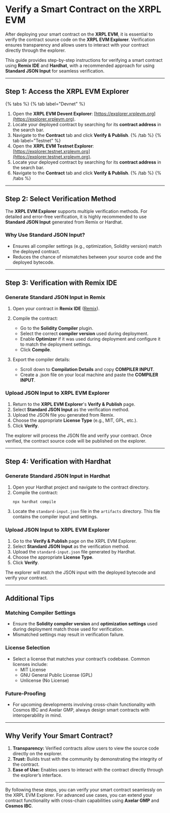 # Verify a Smart Contract on the XRPL EVM

After deploying your smart contract on the **XRPL EVM**, it is essential to verify the contract source code on the **XRPL EVM Explorer**. Verification ensures transparency and allows users to interact with your contract directly through the explorer.

This guide provides step-by-step instructions for verifying a smart contract using **Remix IDE** and **Hardhat**, with a recommended approach for using **Standard JSON Input** for seamless verification.

---

## Step 1: Access the XRPL EVM Explorer

{% tabs %}
{% tab label="Devnet" %}
1. Open the **XRPL EVM Devent Explorer**: [https://explorer.xrplevm.org](https://explorer.xrplevm.org).
2. Locate your deployed contract by searching for its **contract address** in the search bar.
3. Navigate to the **Contract** tab and click **Verify & Publish**.
{% /tab %}
{% tab label="Testnet" %}
1. Open the **XRPL EVM Testnet Explorer**: [https://explorer.testnet.xrplevm.org](https://explorer.testnet.xrplevm.org).
2. Locate your deployed contract by searching for its **contract address** in the search bar.
3. Navigate to the **Contract** tab and click **Verify & Publish**.
{% /tab %}
{% /tabs %}
---

## Step 2: Select Verification Method

The **XRPL EVM Explorer** supports multiple verification methods. For detailed and error-free verification, it is highly recommended to use **Standard JSON Input** generated from Remix or Hardhat.

### Why Use Standard JSON Input?

- Ensures all compiler settings (e.g., optimization, Solidity version) match the deployed contract.
- Reduces the chance of mismatches between your source code and the deployed bytecode.

---

## Step 3: Verification with Remix IDE

### Generate Standard JSON Input in Remix

1. Open your contract in **Remix IDE** ([Remix](https://remix.ethereum.org)).
2. Compile the contract:

   - Go to the **Solidity Compiler** plugin.
   - Select the correct **compiler version** used during deployment.
   - Enable **Optimizer** if it was used during deployment and configure it to match the deployment settings.
   - Click **Compile**.

3. Export the compiler details:
   - Scroll down to **Compilation Details** and copy **COMPILER INPUT**.
   - Create a .json file on your local machine and paste the **COMPILER INPUT**.

### Upload JSON Input to XRPL EVM Explorer

1. Return to the **XRPL EVM Explorer**'s **Verify & Publish** page.
2. Select **Standard JSON Input** as the verification method.
3. Upload the JSON file you generated from Remix.
4. Choose the appropriate **License Type** (e.g., MIT, GPL, etc.).
5. Click **Verify**.

The explorer will process the JSON file and verify your contract. Once verified, the contract source code will be published on the explorer.

---

## Step 4: Verification with Hardhat

### Generate Standard JSON Input in Hardhat

1. Open your Hardhat project and navigate to the contract directory.
2. Compile the contract:
   ```bash
   npx hardhat compile
   ```
3. Locate the `standard-input.json` file in the `artifacts` directory. This file contains the compiler input and settings.

### Upload JSON Input to XRPL EVM Explorer

1. Go to the **Verify & Publish** page on the XRPL EVM Explorer.
2. Select **Standard JSON Input** as the verification method.
3. Upload the `standard-input.json` file generated by Hardhat.
4. Choose the appropriate **License Type**.
5. Click **Verify**.

The explorer will match the JSON input with the deployed bytecode and verify your contract.

---

## Additional Tips

### Matching Compiler Settings

- Ensure the **Solidity compiler version** and **optimization settings** used during deployment match those used for verification.
- Mismatched settings may result in verification failure.

### License Selection

- Select a license that matches your contract’s codebase. Common licenses include:
  - MIT License
  - GNU General Public License (GPL)
  - Unlicense (No License)

### Future-Proofing

- For upcoming developments involving cross-chain functionality with Cosmos IBC and Axelar GMP, always design smart contracts with interoperability in mind.

---

## Why Verify Your Smart Contract?

1. **Transparency:** Verified contracts allow users to view the source code directly on the explorer.
2. **Trust:** Builds trust with the community by demonstrating the integrity of the contract.
3. **Ease of Use:** Enables users to interact with the contract directly through the explorer’s interface.

---

By following these steps, you can verify your smart contract seamlessly on the XRPL EVM Explorer. For advanced use cases, you can extend your contract functionality with cross-chain capabilities using **Axelar GMP** and **Cosmos IBC**.
